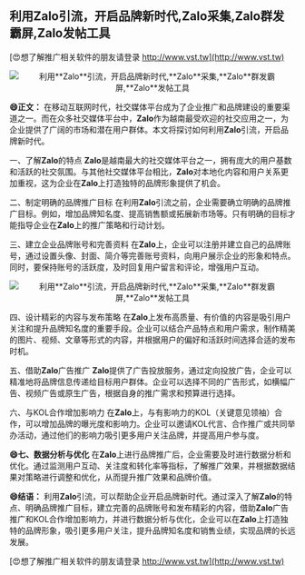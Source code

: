 ## **利用**Zalo**引流，开启品牌新时代,**Zalo**采集,**Zalo**群发霸屏,**Zalo**发帖工具**

[😍想了解推广相关软件的朋友请登录 http://www.vst.tw](http://www.vst.tw)

 <center><img src="https://vst.tw/MP4/tuiguang/png/4.png" alt="利用**Zalo**引流，开启品牌新时代,**Zalo**采集,**Zalo**群发霸屏,**Zalo**发帖工具"></center>

**😄正文：**
在移动互联网时代，社交媒体平台成为了企业推广和品牌建设的重要渠道之一。而在众多社交媒体平台中，**Zalo**作为越南最受欢迎的社交应用之一，为企业提供了广阔的市场和潜在用户群体。本文将探讨如何利用**Zalo**引流，开启品牌新时代。

一、了解**Zalo**的特点
**Zalo**是越南最大的社交媒体平台之一，拥有庞大的用户基数和活跃的社交氛围。与其他社交媒体平台相比，**Zalo**对本地化内容和用户关系更加重视，这为企业在**Zalo**上打造独特的品牌形象提供了机会。

二、制定明确的品牌推广目标
在利用**Zalo**引流之前，企业需要确立明确的品牌推广目标。例如，增加品牌知名度、提高销售额或拓展新市场等。只有明确的目标才能指导企业在**Zalo**上的推广策略和行动计划。

三、建立企业品牌账号和完善资料
在**Zalo**上，企业可以注册并建立自己的品牌账号，通过设置头像、封面、简介等完善账号资料，向用户展示企业的形象和特点。同时，要保持账号的活跃度，及时回复用户留言和评论，增强用户互动。

 <center><img src="https://vst.tw/MP4/tuiguang/png/2.png" alt="利用**Zalo**引流，开启品牌新时代,**Zalo**采集,**Zalo**群发霸屏,**Zalo**发帖工具"></center>

四、设计精彩的内容与发布策略
在**Zalo**上发布高质量、有价值的内容是吸引用户关注和提升品牌知名度的重要手段。企业可以结合产品特点和用户需求，制作精美的图片、视频、文章等形式的内容，并根据用户的偏好和活跃时间选择合适的发布时机。

五、借助**Zalo**广告推广
**Zalo**提供了广告投放服务，通过定向投放广告，企业可以精准地将品牌信息传递给目标用户群体。企业可以选择不同的广告形式，如横幅广告、视频广告或原生广告，根据自身的推广需求和预算进行选择。

六、与KOL合作增加影响力
在**Zalo**上，与有影响力的KOL（关键意见领袖）合作，可以增加品牌的曝光度和影响力。企业可以邀请KOL代言、合作推广或共同举办活动，通过他们的影响力吸引更多用户关注品牌，并提高用户参与度。

**😄七、数据分析与优化**
在**Zalo**上进行品牌推广后，企业需要及时进行数据分析和优化。通过监测用户互动、关注度和转化率等指标，了解推广效果，并根据数据结果对策略进行调整和优化，从而提升推广效果和品牌价值。

**😄结语：**
利用**Zalo**引流，可以帮助企业开启品牌新时代。通过深入了解**Zalo**的特点、明确品牌推广目标，建立完善的品牌账号和发布精彩的内容，借助**Zalo**广告推广和KOL合作增加影响力，并进行数据分析与优化，企业可以在**Zalo**上打造独特的品牌形象，吸引更多用户关注，提升品牌知名度和销售业绩，实现品牌的长远发展。

[😍想了解推广相关软件的朋友请登录 http://www.vst.tw](http://www.vst.tw)



